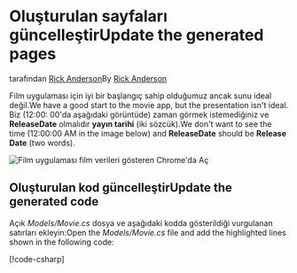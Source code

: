 # <a name="update-the-generated-pages"></a><span data-ttu-id="aa9f8-101">Oluşturulan sayfaları güncelleştir</span><span class="sxs-lookup"><span data-stu-id="aa9f8-101">Update the generated pages</span></span>

<span data-ttu-id="aa9f8-102">tarafından [Rick Anderson](https://twitter.com/RickAndMSFT)</span><span class="sxs-lookup"><span data-stu-id="aa9f8-102">By [Rick Anderson](https://twitter.com/RickAndMSFT)</span></span>

<span data-ttu-id="aa9f8-103">Film uygulaması için iyi bir başlangıç sahip olduğumuz ancak sunu ideal değil.</span><span class="sxs-lookup"><span data-stu-id="aa9f8-103">We have a good start to the movie app, but the presentation isn't ideal.</span></span> <span data-ttu-id="aa9f8-104">Biz (12:00: 00'da aşağıdaki görüntüde) zaman görmek istemediğiniz ve **ReleaseDate** olmalıdır **yayın tarihi** (iki sözcük).</span><span class="sxs-lookup"><span data-stu-id="aa9f8-104">We don't want to see the time (12:00:00 AM in the image below) and **ReleaseDate** should be **Release Date** (two words).</span></span>

![Film uygulaması film verileri gösteren Chrome'da Aç](../../tutorials/razor-pages/sql/_static/m55.png)

## <a name="update-the-generated-code"></a><span data-ttu-id="aa9f8-106">Oluşturulan kod güncelleştir</span><span class="sxs-lookup"><span data-stu-id="aa9f8-106">Update the generated code</span></span>

<span data-ttu-id="aa9f8-107">Açık *Models/Movie.cs* dosya ve aşağıdaki kodda gösterildiği vurgulanan satırları ekleyin:</span><span class="sxs-lookup"><span data-stu-id="aa9f8-107">Open the *Models/Movie.cs* file and add the highlighted lines shown in the following code:</span></span>

[!code-csharp[](code/Models/Movie.cs?highlight=2,11-12)]
